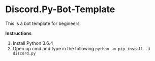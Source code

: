 # Discord.Py-Bot-Template
This is a bot template for begineers

**Instructions**

1. Install Python 3.6.4
2. Open up cmd and type in the following `python -m pip install -U discord.py`


